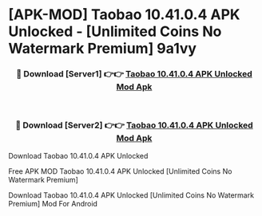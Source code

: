 # [APK-MOD] Taobao 10.41.0.4 APK Unlocked - [Unlimited Coins No Watermark Premium] 9a1vy



<div align="center">
<h3>🔴 Download [Server1] 👉👉 <a href="https://momento.my/?title=Taobao_10.41.0.4_APK_Unlocked">Taobao 10.41.0.4 APK Unlocked Mod Apk</a></h3><br>

<h3>🔴 Download [Server2] 👉👉 <a href="https://momento.my/?title=Taobao_10.41.0.4_APK_Unlocked">Taobao 10.41.0.4 APK Unlocked Mod Apk</a></h3>
</div>



Download Taobao 10.41.0.4 APK Unlocked 

Free APK MOD Taobao 10.41.0.4 APK Unlocked [Unlimited Coins No Watermark Premium]

Download Taobao 10.41.0.4 APK Unlocked [Unlimited Coins No Watermark Premium] Mod For Android
